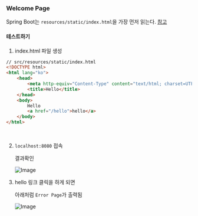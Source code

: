 ### Welcome Page

Spring Boot는 `resources/static/index.html`을 가장 먼저 읽는다. [참고](https://docs.spring.io/spring-boot/reference/web/reactive.html#web.reactive.webflux.welcome-page)

#### 테스트하기

1. index.html 파일 생성
``` html
// src/resources/static/index.html
<!DOCTYPE html>
<html lang="ko">
    <head>
        <meta http-equiv="Content-Type" content="text/html; charset=UTF-8" />
        <title>Hello</title>
    </head>
    <body>
        Hello
        <a href="/hello">hello</a>
    </body>
</html>
```
<br />

2. `localhost:8080` 접속

   결과확인

   ![Image](https://github.com/user-attachments/assets/a65c8216-53ea-4f5b-9a51-9b2cf597e7bf)


3. hello 링크 클릭을 하게 되면

   아래처럼 `Error Page`가 출력됨
   
   ![Image](https://github.com/user-attachments/assets/4b7ecd48-7f85-4370-aea2-3fcde5094b65)
